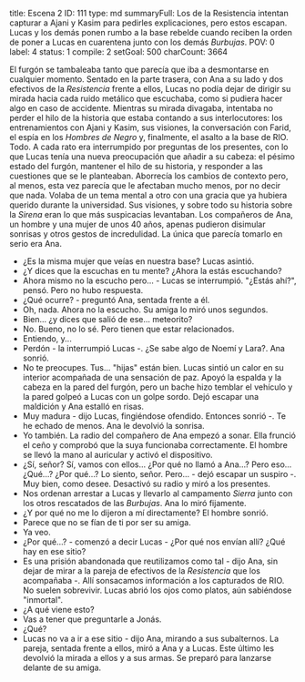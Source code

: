title:          Escena 2
ID:             111
type:           md
summaryFull:    Los de la Resistencia intentan capturar a Ajani y Kasim para pedirles explicaciones, pero estos escapan. Lucas y los demás ponen rumbo a la base rebelde cuando reciben la orden de poner a Lucas en cuarentena junto con los demás *Burbujas*.
POV:            0
label:          4
status:         1
compile:        2
setGoal:        500
charCount:      3664


El furgón se tambaleaba tanto que parecía que iba a desmontarse en cualquier momento. Sentado en la parte trasera, con Ana a su lado y dos efectivos de la *Resistencia* frente a ellos, Lucas no podía dejar de dirigir su mirada hacia cada ruido metálico que escuchaba, como si pudiera hacer algo en caso de accidente.
Mientras su mirada divagaba, intentaba no perder el hilo de la historia que estaba contando a sus interlocutores: los entrenamientos con Ajani y Kasim, sus visiones, la conversación con Farid, el espía en los *Hombres de Negro* y, finalmente, el asalto a la base de RIO.
Todo.
A cada rato era interrumpido por preguntas de los presentes, con lo que Lucas tenía una nueva preocupación que añadir a su cabeza: el pésimo estado del furgón, mantener el hilo de su historia, y responder a las cuestiones que se le planteaban.
Aborrecía los cambios de contexto pero, al menos, esta vez parecía que le afectaban mucho menos, por no decir que nada. Volaba de un tema mental a otro con una gracia que ya hubiera querido durante la universidad.
Sus visiones, y sobre todo su historia sobre la *Sirena* eran lo que más suspicacias levantaban. Los compañeros de Ana, un hombre y una mujer de unos 40 años, apenas pudieron disimular sonrisas y otros gestos de incredulidad. La única que parecía tomarlo en serio era Ana.
- ¿Es la misma mujer que veías en nuestra base?
Lucas asintió.
- ¿Y dices que la escuchas en tu mente? ¿Ahora la estás escuchando?
- Ahora mismo no la escucho pero... - Lucas se interrumpió.
"¿Estás ahí?", pensó.
Pero no hubo respuesta.
- ¿Qué ocurre? - preguntó Ana, sentada frente a él.
- Oh, nada. Ahora no la escucho.
Su amiga lo miró unos segundos.
- Bien... ¿y dices que salió de ese... meteorito?
- No. Bueno, no lo sé. Pero tienen que estar relacionados.
- Entiendo, y...
- Perdón - la interrumpió Lucas -. ¿Se sabe algo de Noemí y Lara?.
Ana sonrió.
- No te preocupes. Tus... "hijas" están bien.
Lucas sintió un calor en su interior acompañada de una sensación de paz. Apoyó la espalda y la cabeza en la pared del furgón, pero un bache hizo temblar el vehículo y la pared golpeó a Lucas con un golpe sordo.
Dejó escapar una maldición y Ana estalló en risas.
- Muy madura - dijo Lucas, fingiéndose ofendido. Entonces sonrió -. Te he echado de menos.
Ana le devolvió la sonrisa.
- Yo también.
La radio del compañero de Ana empezó a sonar. Ella frunció el ceño y comprobó que la suya funcionaba correctamente.
El hombre se llevó la mano al auricular y activó el dispositivo.
- ¿Sí, señor? Sí, vamos con ellos... ¿Por qué no llamó a Ana...? Pero eso... ¿Qué...? ¿Por qué...? Lo siento, señor. Pero... - dejó escapar un suspiro -. Muy bien, como desee.
Desactivó su radio y miró a los presentes.
- Nos ordenan arrestar a Lucas y llevarlo al campamento *Sierra* junto con los otros rescatados de las *Burbujas*.
Ana lo miró fijamente.
- ¿Y por qué no me lo dijeron a mí directamente?
El hombre sonrió.
- Parece que no se fían de ti por ser su amiga.
- Ya veo.
- ¿Por qué...? - comenzó a decir Lucas - ¿Por qué nos envían allí? ¿Qué hay en ese sitio?
- Es una prisión abandonada que reutilizamos como tal - dijo Ana, sin dejar de mirar a la pareja de efectivos de la *Resistencia* que los acompañaba -. Allí sonsacamos información a los capturados de RIO. No suelen sobrevivir.
Lucas abrió los ojos como platos, aún sabiéndose "inmortal".
- ¿A qué viene esto?
- Vas a tener que preguntarle a Jonás.
- ¿Qué?
- Lucas no va a ir a ese sitio - dijo Ana, mirando a sus subalternos.
La pareja, sentada frente a ellos, miró a Ana y a Lucas. Este último les devolvió la mirada a ellos y a sus armas.
Se preparó para lanzarse delante de su amiga.